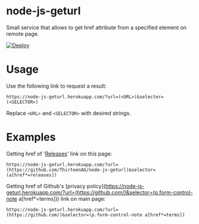 # node-js-geturl

Small service that allows to get href attribute from a specified element on remote page.

[![Deploy](https://www.herokucdn.com/deploy/button.svg)](https://heroku.com/deploy?template=https://github.com/ThirteenAG/node-js-geturl)

# Usage
Use the following link to request a result:

    https://node-js-geturl.herokuapp.com/?url=(<URL>)&selector=(<SELECTOR>)
  Replace `<URL>` and `<SELECTOR>` with desired strings.
  
# Examples
Getting href of '[Releases](https://node-js-geturl.herokuapp.com/?url=%28https://github.com/ThirteenAG/node-js-geturl%29&selector=%28a%5Bhref*=releases%5D%29)' link on this page:

    https://node-js-geturl.herokuapp.com/?url=(https://github.com/ThirteenAG/node-js-geturl)&selector=(a[href*=releases])

Getting href of Github's [privacy policy](https://node-js-geturl.herokuapp.com/?url=(https://github.com/)&selector=(p.form-control-note a[href*=terms])) link on main page:

    https://node-js-geturl.herokuapp.com/?url=(https://github.com/)&selector=(p.form-control-note a[href*=terms])

